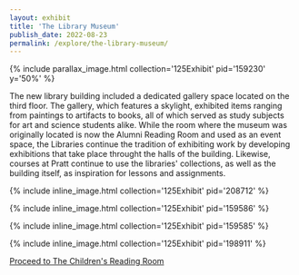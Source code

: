 ```yaml
---
layout: exhibit
title: 'The Library Museum'
publish_date: 2022-08-23
permalink: /explore/the-library-museum/
---
```

{% include parallax_image.html collection='125Exhibit' pid='159230' y='50%' %}

The new library building included a dedicated gallery space located on the third floor. The gallery, which features a skylight, exhibited items ranging from paintings to artifacts to books, all of which served as study subjects for art and science students alike. While the room where the museum was originally located is now the Alumni Reading Room and used as an event space, the Libraries continue the tradition of exhibiting work by developing exhibitions that take place throught the halls of the building. Likewise, courses at Pratt continue to use the libraries' collections, as well as the building itself, as inspiration for lessons and assignments.

{% include inline_image.html collection='125Exhibit' pid='208712' %}

{% include inline_image.html collection='125Exhibit' pid='159586' %}

{% include inline_image.html collection='125Exhibit' pid='159585' %}

{% include inline_image.html collection='125Exhibit' pid='198911' %}

<a class="next-exhibit" href="../the-childrens-reading-room-and-library-park">Proceed to The Children's Reading Room<img src="../../assets/openseadragon/images/next_hover.png" alt=""></a>
